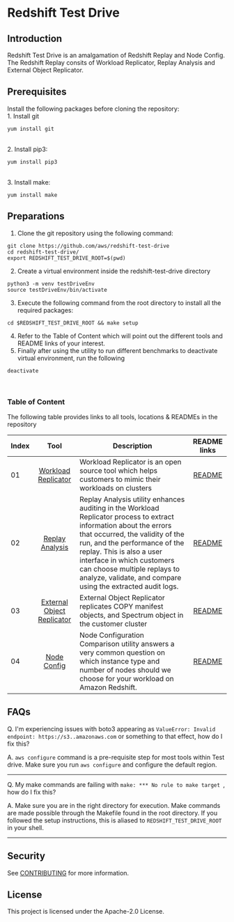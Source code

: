 # Redshift Test Drive

## Introduction
Redshift Test Drive is an amalgamation of Redshift Replay and Node Config. The Redshift Replay consits of Workload Replicator, Replay Analysis and External Object Replicator.

## Prerequisites
Install the following packages before cloning the repository:
<br>1. Install git
<br> 
```
yum install git
```
 <br>2. Install pip3:
 <br>
 ```
 yum install pip3
 ```
 <br>3. Install make:
 <br>
 ```
 yum install make
 ```

 ## Preparations
 01. Clone the git repository using the following command:
 
 ```
 git clone https://github.com/aws/redshift-test-drive
 cd redshift-test-drive/
 export REDSHIFT_TEST_DRIVE_ROOT=$(pwd)
 ```
 02. Create a virtual environment inside the redshift-test-drive directory
 ```
 python3 -m venv testDriveEnv
 source testDriveEnv/bin/activate
 ```
 03. Execute the following command from the root directory to install all the required packages:
 ```
 cd $REDSHIFT_TEST_DRIVE_ROOT && make setup
 ```
 04. Refer to the Table of Content which will point out the different tools and README links of your interest.
 05. Finally after using the utility to run different benchmarks to deactivate virtual environment, run the following
 ```
 deactivate
 ```

<br>

### Table of Content
The following table provides links to all tools, locations & READMEs in the repository



| Index |                             Tool                              | Description | README links|
| ----- |:-------------------------------------------------------------:|-------| :-------: |
| 01|                 [Workload Replicator](/core)                  |Workload Replicator is an open source tool which helps customers to mimic their workloads on clusters |[README](/core/README.md)|
| 02|           [Replay Analysis](/tools/ReplayAnalysis)            |Replay Analysis utility enhances auditing in the Workload Replicator process to extract information about the errors that occurred, the validity of the run, and the performance of the replay. This is also a user interface in which customers can choose multiple replays to analyze, validate, and compare using the extracted audit logs.|[README](/tools/ReplayAnalysis/README.md)|
|03 | [External Object Replicator](/tools/ExternalObjectReplicator) |External Object Replicator replicates COPY manifest objects, and Spectrum object in the customer cluster|[README](/tools/ExternalObjectReplicator/README.md)|
|04|            [Node Config](/tools/NodeConfigCompare)            | Node Configuration Comparison utility answers a very common question on which instance type and number of nodes should we choose for your workload on Amazon Redshift.|[README](/tools/NodeConfigCompare/README.md)

## FAQs
Q. I'm experiencing issues with boto3 appearing as `ValueError: Invalid endpoint: https://s3..amazonaws.com` or something to that effect, how do I fix this?

A. `aws configure` command is a pre-requisite step for most tools within Test drive. Make sure you run `aws configure` and configure the default region.

----
Q. My make commands are failing with `make: *** No rule to make target `, how do I fix this?

A. Make sure you are in the right directory for execution. Make commands are made possible through the Makefile found in the root directory. If you followed the setup instructions, this is aliased to `REDSHIFT_TEST_DRIVE_ROOT` in your shell.

----

## Security

See [CONTRIBUTING](CONTRIBUTING.md#security-issue-notifications) for more information.

## License

This project is licensed under the Apache-2.0 License.

